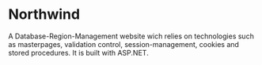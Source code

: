 # Northwind
A Database-Region-Management website wich relies on technologies such as masterpages, validation control, session-management, cookies and stored procedures. It is built with ASP.NET.

